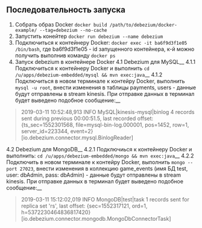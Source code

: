 ## Последовательность запуска
1. Собрать образ Docker `docker build /path/to/debezium/docker-example/ --tag=debezium --no-cache`
2. Запустить конейтер `docker run debezium --name debezium`
3. Подключиться к контейнеру Docker:
`docker exec -it ba6f9d3f1e05 /bin/bash`, где ba6f9d3f1e05 - id запущенного контейнера, к-й можно получить выполнив команду `docker ps`
4. Запуск debezium в контейнере Docker
4.1 Debezium для MySQL__
4.1.1 Подключиться к контейнеру Docker и выполнить `cd /u/apps/debezium-embedded/mysql && mvn exec:java`__
4.1.2 Подключиться в новом терминале к контейру Docker, выполнить `mysql -u root`, внести изменения в таблицы payments, users - данные будут отправлены в stream kinesis. При отправке данных в терминал будет выведено подобное сообщение:__
>2019-03-11 10:52:48,913 INFO   MySQL|kinesis-mysql|binlog  4 records sent during previous 00:00:51.5, last recorded offset: {ts_sec=1552301568, file=mysql-bin-log.000001, pos=1452, row=1, server_id=223344, event=2}   [io.debezium.connector.mysql.BinlogReader]

4.2 Debezium для MongoDB__
4.2.1 Подключиься к контейнеру Docker и выполнить: `cd /u/apps/debezium-embedded/mongo && mvn exec:java`__
4.2.2 Подключить в новом терминале к контейру Docker, выполнить `mongo --port 27023`, внести изменения в коллекцию game_events (имя БД test, user: dbAdmin, pass: dbAdmin) - данные будут отправлены в stream kinesis. При отправке данных в терминал будет выведено подобное сообщение:__
>2019-03-11 15:12:02,019 INFO   MongoDB|test|task  1 records sent for replica set 'rs', last offset: {sec=1552317121, ord=1, h=5372230464836817420}   [io.debezium.connector.mongodb.MongoDbConnectorTask]